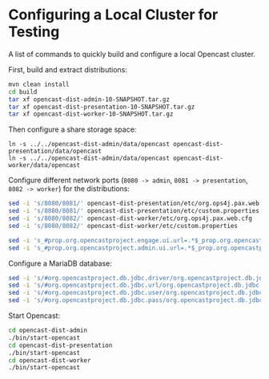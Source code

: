 Configuring a Local Cluster for Testing
=======================================

A list of commands to quickly build and configure a local Opencast cluster.

First, build and extract distributions:

```sh
mvn clean install
cd build
tar xf opencast-dist-admin-10-SNAPSHOT.tar.gz
tar xf opencast-dist-presentation-10-SNAPSHOT.tar.gz
tar xf opencast-dist-worker-10-SNAPSHOT.tar.gz
```

Then configure a share storage space:

```
ln -s ../../opencast-dist-admin/data/opencast opencast-dist-presentation/data/opencast
ln -s ../../opencast-dist-admin/data/opencast opencast-dist-worker/data/opencast
```

Configure different network ports (`8080 -> admin`, `8081 -> presentation`, `8082 -> worker`) for the distributions:

```sh
sed -i 's/8080/8081/' opencast-dist-presentation/etc/org.ops4j.pax.web.cfg
sed -i 's/8080/8081/' opencast-dist-presentation/etc/custom.properties
sed -i 's/8080/8082/' opencast-dist-worker/etc/org.ops4j.pax.web.cfg
sed -i 's/8080/8082/' opencast-dist-worker/etc/custom.properties

sed -i 's_#prop.org.opencastproject.engage.ui.url=.*$_prop.org.opencastproject.engage.ui.url=http://localhost:8081_' */etc/org.opencastproject.organization-mh_default_org.cfg
sed -i 's_#prop.org.opencastproject.admin.ui.url=.*$_prop.org.opencastproject.admin.ui.url=http://localhost:8080_' */etc/org.opencastproject.organization-mh_default_org.cfg
```

Configure a MariaDB database:

```sh
sed -i 's/#org.opencastproject.db.jdbc.driver/org.opencastproject.db.jdbc.driver/' */etc/custom.properties
sed -i 's/#org.opencastproject.db.jdbc.url/org.opencastproject.db.jdbc.url/' */etc/custom.properties
sed -i 's/#org.opencastproject.db.jdbc.user/org.opencastproject.db.jdbc.user/' */etc/custom.properties
sed -i 's/#org.opencastproject.db.jdbc.pass/org.opencastproject.db.jdbc.pass/' */etc/custom.properties
```

Start Opencast:

```sh
cd opencast-dist-admin
./bin/start-opencast
cd opencast-dist-presentation
./bin/start-opencast
cd opencast-dist-worker
./bin/start-opencast
```
